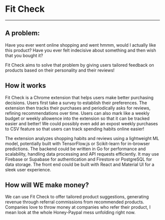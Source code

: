 # Fit Check
------------------------------------------------------------------------------------------------------------------------------------------------------------------------------------------------
## A problem:
Have you ever went online shopping and went hmmm, would I actually like this product? Have you ever felt indecisive about something and then wish that you bought it? 

Fit Check aims to solve that problem by giving users tailored feedback on products based on their personality and their reviews!

## How it works
Fit Check is a Chrome extension that helps users make better purchasing decisions. Users first take a survey to establish their preferences. The extension then tracks their purchases and periodically asks for reviews, refining recommendations over time. Users can also mark like a weekly budget or weekly allowence into the extension so that it can be tracked easier and better! We could possibly even add an expost weekly purchases to CSV feature so that users can track spending habits online easier!

The extension analyzes shopping habits and reviews using a lightweight ML model, potentially built with TensorFlow.js or Scikit-learn for in-browser predictions. The backend could be written in Go for performance and scalability, handling data processing and API requests efficiently. It may use Firebase or Supabase for authentication and Firestore or PostgreSQL for data storage. The front end could be built with React and Material UI for a sleek user experience.

## How will **WE** make money?

We can use Fit Check to offer tailored product suggestions, generating revenue through referral commissions from recommended products. Companies love to throw money at companies who refer their product, I mean look at the whole Honey-Paypal mess unfolding right now.



<!-- trigger redeploy -->
